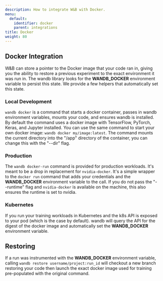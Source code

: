 ```yaml
---
description: How to integrate W&B with Docker.
menu:
  default:
    identifier: docker
    parent: integrations
title: Docker
weight: 80
---
```


## Docker Integration

W&B can store a pointer to the Docker image that your code ran in, giving you the ability to restore a previous experiment to the exact environment it was run in. The wandb library looks for the **WANDB_DOCKER** environment variable to persist this state. We provide a few helpers that automatically set this state.

### Local Development

`wandb docker` is a command that starts a docker container, passes in wandb environment variables, mounts your code, and ensures wandb is installed. By default the command uses a docker image with TensorFlow, PyTorch, Keras, and Jupyter installed. You can use the same command to start your own docker image: `wandb docker my/image:latest`. The command mounts the current directory into the "/app" directory of the container, you can change this with the "--dir" flag.

### Production

The `wandb docker-run` command is provided for production workloads. It's meant to be a drop in replacement for `nvidia-docker`. It's a simple wrapper to the `docker run` command that adds your credentials and the **WANDB_DOCKER** environment variable to the call. If you do not pass the "--runtime" flag and `nvidia-docker` is available on the machine, this also ensures the runtime is set to nvidia.

### Kubernetes

If you run your training workloads in Kubernetes and the k8s API is exposed to your pod \(which is the case by default\). wandb will query the API for the digest of the docker image and automatically set the **WANDB_DOCKER** environment variable.

## Restoring

If a run was instrumented with the **WANDB_DOCKER** environment variable, calling `wandb restore username/project:run_id` will checkout a new branch restoring your code then launch the exact docker image used for training pre-populated with the original command.
